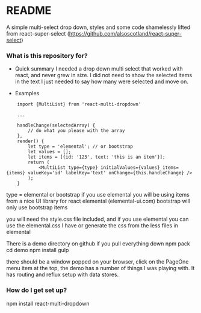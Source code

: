 # README #

A simple multi-select drop down, styles and some code shamelessly lifted from react-super-select (https://github.com/alsoscotland/react-super-select)

### What is this repository for? ###

* Quick summary
I needed a drop down multi select that worked with react, and never grew in size. I did not need to show the selected items in the text I just needed to say how many were selected and move on.

* Examples
```
    import {MultiList} from 'react-multi-dropdown'

    ...

    handleChange(selectedArray) {
        // do what you please with the array
    },
    render() {
        let type = 'elemental'; // or bootstrap
        let values = [];
        let items = [{id: '123', text: 'this is an item'}];
        return (
            <MultiList type={type} initialValues={values} items={items} valueKey='id' labelKey='text' onChange={this.handleChange} />
        );
    }

```

type = elemental or bootstrap if you use elemental you will be using items from a nice UI library for react elemental (elemental-ui.com) bootstrap will only use bootstrap items

you will need the style.css file included, and if you use elemental you can use the elemental.css I have or generate the css from the less files in elemental

There is a demo directory on github if you pull everything down
npm pack
cd demo
npm install
gulp

there should be a window popped on your browser, click on the PageOne menu item at the top, the demo has a number of things I was playing with. It has routing and reflux setup with data stores.

### How do I get set up? ###

npm install react-multi-dropdown

